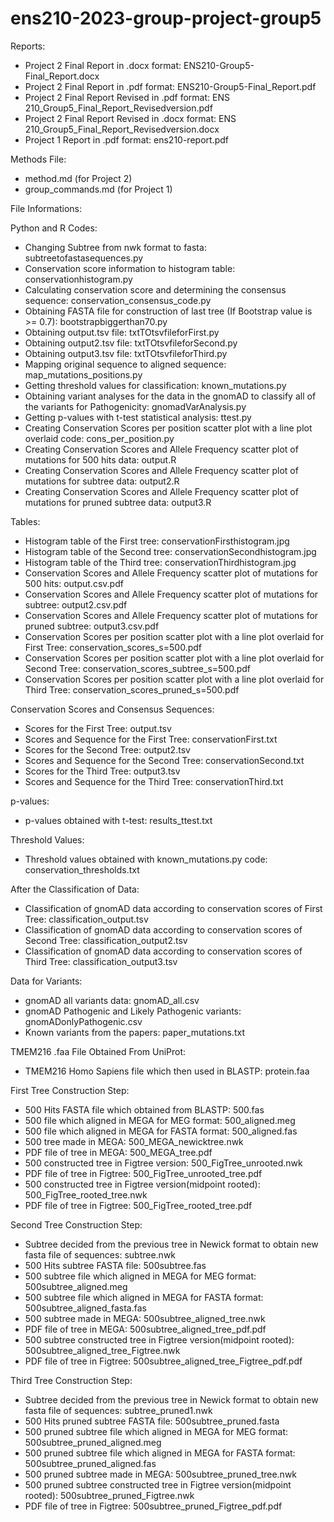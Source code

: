 # ens210-2023-group-project-group5
Reports:
- Project 2 Final Report in .docx format: ENS210-Group5-Final_Report.docx
- Project 2 Final Report in .pdf format: ENS210-Group5-Final_Report.pdf
- Project 2 Final Report Revised in .pdf format: ENS 210_Group5_Final_Report_Revisedversion.pdf
- Project 2 Final Report Revised in .docx format: ENS 210_Group5_Final_Report_Revisedversion.docx
- Project 1 Report in .pdf format: ens210-report.pdf

Methods File:
- method.md (for Project 2)
- group_commands.md (for Project 1)

File Informations:

Python and R Codes:
- Changing Subtree from nwk format to fasta: subtreetofastasequences.py
- Conservation score information to histogram table: conservationhistogram.py
- Calculating conservation score and determining the consensus sequence: conservation_consensus_code.py
- Obtaining FASTA file for construction of last tree (If Bootstrap value is >= 0.7): bootstrapbiggerthan70.py
- Obtaining output.tsv file: txtTOtsvfileforFirst.py
- Obtaining output2.tsv file: txtTOtsvfileforSecond.py
- Obtaining output3.tsv file: txtTOtsvfileforThird.py
- Mapping original sequence to aligned sequence: map_mutations_positions.py
- Getting threshold values for classification: known_mutations.py
- Obtaining variant analyses for the data in the gnomAD to classify all of the variants for Pathogenicity: gnomadVarAnalysis.py
- Getting p-values with t-test statistical analysis: ttest.py
- Creating Conservation Scores per position scatter plot with a line plot overlaid code: cons_per_position.py
- Creating Conservation Scores and Allele Frequency scatter plot of mutations for 500 hits data: output.R
- Creating Conservation Scores and Allele Frequency scatter plot of mutations for subtree data: output2.R
- Creating Conservation Scores and Allele Frequency scatter plot of mutations for pruned subtree data: output3.R

Tables:
- Histogram table of the First tree: conservationFirsthistogram.jpg
- Histogram table of the Second tree: conservationSecondhistogram.jpg
- Histogram table of the Third tree: conservationThirdhistogram.jpg
- Conservation Scores and Allele Frequency scatter plot of mutations for 500 hits: output.csv.pdf
- Conservation Scores and Allele Frequency scatter plot of mutations for subtree: output2.csv.pdf
- Conservation Scores and Allele Frequency scatter plot of mutations for pruned subtree: output3.csv.pdf
- Conservation Scores per position scatter plot with a line plot overlaid for First Tree: conservation_scores_s=500.pdf
- Conservation Scores per position scatter plot with a line plot overlaid for Second Tree: conservation_scores_subtree_s=500.pdf
- Conservation Scores per position scatter plot with a line plot overlaid for Third Tree: conservation_scores_pruned_s=500.pdf

Conservation Scores and Consensus Sequences:
- Scores for the First Tree: output.tsv
- Scores and Sequence for the First Tree: conservationFirst.txt
- Scores for the Second Tree: output2.tsv
- Scores and Sequence for the Second Tree: conservationSecond.txt
- Scores for the Third Tree: output3.tsv
- Scores and Sequence for the Third Tree: conservationThird.txt

p-values:
- p-values obtained with t-test: results_ttest.txt

Threshold Values:
- Threshold values obtained with known_mutations.py code: conservation_thresholds.txt

After the Classification of Data:
- Classification of gnomAD data according to conservation scores of First Tree: classification_output.tsv
- Classification of gnomAD data according to conservation scores of Second Tree: classification_output2.tsv
- Classification of gnomAD data according to conservation scores of Third Tree: classification_output3.tsv
  
Data for Variants:
- gnomAD all variants data: gnomAD_all.csv
- gnomAD Pathogenic and Likely Pathogenic variants: gnomADonlyPathogenic.csv
- Known variants from the papers: paper_mutations.txt

TMEM216 .faa File Obtained From UniProt:
- TMEM216 Homo Sapiens file which then used in BLASTP: protein.faa

First Tree Construction Step:
- 500 Hits FASTA file which obtained from BLASTP: 500.fas
- 500 file which aligned in MEGA for MEG format: 500_aligned.meg
- 500 file which aligned in MEGA for FASTA format: 500_aligned.fas
- 500 tree made in MEGA: 500_MEGA_newicktree.nwk
- PDF file of tree in MEGA: 500_MEGA_tree.pdf
- 500 constructed tree in Figtree version: 500_FigTree_unrooted.nwk
- PDF file of tree in Figtree: 500_FigTree_unrooted_tree.pdf
- 500 constructed tree in Figtree version(midpoint rooted): 500_FigTree_rooted_tree.nwk
- PDF file of tree in Figtree: 500_FigTree_rooted_tree.pdf

Second Tree Construction Step:
- Subtree decided from the previous tree in Newick format to obtain new fasta file of sequences: subtree.nwk
- 500 Hits subtree FASTA file: 500subtree.fas
- 500 subtree file which aligned in MEGA for MEG format: 500subtree_aligned.meg
- 500 subtree file which aligned in MEGA for FASTA format: 500subtree_aligned_fasta.fas
- 500 subtree made in MEGA: 500subtree_aligned_tree.nwk
- PDF file of tree in MEGA: 500subtree_aligned_tree_pdf.pdf
- 500 subtree constructed tree in Figtree version(midpoint rooted): 500subtree_aligned_tree_Figtree.nwk
- PDF file of tree in Figtree: 500subtree_aligned_tree_Figtree_pdf.pdf

Third Tree Construction Step:
- Subtree decided from the previous tree in Newick format to obtain new fasta file of sequences: subtree_pruned1.nwk
- 500 Hits pruned subtree FASTA file: 500subtree_pruned.fasta
- 500 pruned subtree file which aligned in MEGA for MEG format: 500subtree_pruned_aligned.meg
- 500 pruned subtree file which aligned in MEGA for FASTA format: 500subtree_pruned_aligned.fas
- 500 pruned subtree made in MEGA: 500subtree_pruned_tree.nwk
- 500 pruned subtree constructed tree in Figtree version(midpoint rooted): 500subtree_pruned_Figtree.nwk
- PDF file of tree in Figtree: 500subtree_pruned_Figtree_pdf.pdf

